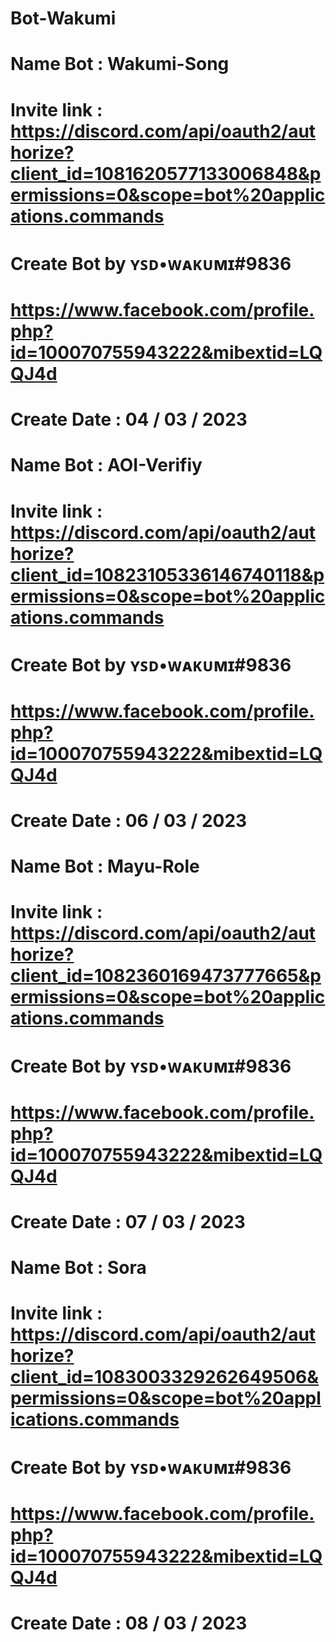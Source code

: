 # Bot-Wakumi
# Name Bot : Wakumi-Song
# Invite link : https://discord.com/api/oauth2/authorize?client_id=1081620577133006848&permissions=0&scope=bot%20applications.commands

# Create Bot by ʏꜱᴅ•ᴡᴀᴋᴜᴍɪ#9836
# https://www.facebook.com/profile.php?id=100070755943222&mibextid=LQQJ4d
# Create Date : 04 / 03 / 2023





# Name Bot : AOI-Verifiy
# Invite link : https://discord.com/api/oauth2/authorize?client_id=10823105336146740118&permissions=0&scope=bot%20applications.commands

# Create Bot by ʏꜱᴅ•ᴡᴀᴋᴜᴍɪ#9836
# https://www.facebook.com/profile.php?id=100070755943222&mibextid=LQQJ4d
# Create Date : 06 / 03 / 2023





# Name Bot : Mayu-Role
# Invite link : https://discord.com/api/oauth2/authorize?client_id=1082360169473777665&permissions=0&scope=bot%20applications.commands

# Create Bot by ʏꜱᴅ•ᴡᴀᴋᴜᴍɪ#9836
# https://www.facebook.com/profile.php?id=100070755943222&mibextid=LQQJ4d
# Create Date : 07 / 03 / 2023





# Name Bot : Sora
# Invite link : https://discord.com/api/oauth2/authorize?client_id=1083003329262649506&permissions=0&scope=bot%20applications.commands

# Create Bot by ʏꜱᴅ•ᴡᴀᴋᴜᴍɪ#9836
# https://www.facebook.com/profile.php?id=100070755943222&mibextid=LQQJ4d
# Create Date : 08 / 03 / 2023
